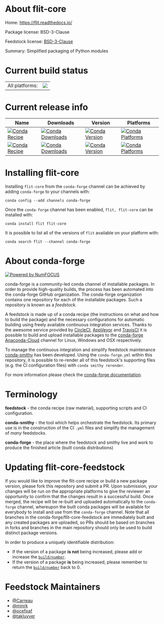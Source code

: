 About flit-core
===============

Home: https://flit.readthedocs.io/

Package license: BSD-3-Clause

Feedstock license: [BSD-3-Clause](https://github.com/conda-forge/flit-feedstock/blob/master/LICENSE.txt)

Summary: Simplified packaging of Python modules

Current build status
====================


<table><tr><td>All platforms:</td>
    <td>
      <a href="https://dev.azure.com/conda-forge/feedstock-builds/_build/latest?definitionId=321&branchName=master">
        <img src="https://dev.azure.com/conda-forge/feedstock-builds/_apis/build/status/flit-feedstock?branchName=master">
      </a>
    </td>
  </tr>
</table>

Current release info
====================

| Name | Downloads | Version | Platforms |
| --- | --- | --- | --- |
| [![Conda Recipe](https://img.shields.io/badge/recipe-flit-green.svg)](https://anaconda.org/conda-forge/flit) | [![Conda Downloads](https://img.shields.io/conda/dn/conda-forge/flit.svg)](https://anaconda.org/conda-forge/flit) | [![Conda Version](https://img.shields.io/conda/vn/conda-forge/flit.svg)](https://anaconda.org/conda-forge/flit) | [![Conda Platforms](https://img.shields.io/conda/pn/conda-forge/flit.svg)](https://anaconda.org/conda-forge/flit) |
| [![Conda Recipe](https://img.shields.io/badge/recipe-flit--core-green.svg)](https://anaconda.org/conda-forge/flit-core) | [![Conda Downloads](https://img.shields.io/conda/dn/conda-forge/flit-core.svg)](https://anaconda.org/conda-forge/flit-core) | [![Conda Version](https://img.shields.io/conda/vn/conda-forge/flit-core.svg)](https://anaconda.org/conda-forge/flit-core) | [![Conda Platforms](https://img.shields.io/conda/pn/conda-forge/flit-core.svg)](https://anaconda.org/conda-forge/flit-core) |

Installing flit-core
====================

Installing `flit-core` from the `conda-forge` channel can be achieved by adding `conda-forge` to your channels with:

```
conda config --add channels conda-forge
```

Once the `conda-forge` channel has been enabled, `flit, flit-core` can be installed with:

```
conda install flit flit-core
```

It is possible to list all of the versions of `flit` available on your platform with:

```
conda search flit --channel conda-forge
```


About conda-forge
=================

[![Powered by NumFOCUS](https://img.shields.io/badge/powered%20by-NumFOCUS-orange.svg?style=flat&colorA=E1523D&colorB=007D8A)](http://numfocus.org)

conda-forge is a community-led conda channel of installable packages.
In order to provide high-quality builds, the process has been automated into the
conda-forge GitHub organization. The conda-forge organization contains one repository
for each of the installable packages. Such a repository is known as a *feedstock*.

A feedstock is made up of a conda recipe (the instructions on what and how to build
the package) and the necessary configurations for automatic building using freely
available continuous integration services. Thanks to the awesome service provided by
[CircleCI](https://circleci.com/), [AppVeyor](https://www.appveyor.com/)
and [TravisCI](https://travis-ci.com/) it is possible to build and upload installable
packages to the [conda-forge](https://anaconda.org/conda-forge)
[Anaconda-Cloud](https://anaconda.org/) channel for Linux, Windows and OSX respectively.

To manage the continuous integration and simplify feedstock maintenance
[conda-smithy](https://github.com/conda-forge/conda-smithy) has been developed.
Using the ``conda-forge.yml`` within this repository, it is possible to re-render all of
this feedstock's supporting files (e.g. the CI configuration files) with ``conda smithy rerender``.

For more information please check the [conda-forge documentation](https://conda-forge.org/docs/).

Terminology
===========

**feedstock** - the conda recipe (raw material), supporting scripts and CI configuration.

**conda-smithy** - the tool which helps orchestrate the feedstock.
                   Its primary use is in the construction of the CI ``.yml`` files
                   and simplify the management of *many* feedstocks.

**conda-forge** - the place where the feedstock and smithy live and work to
                  produce the finished article (built conda distributions)


Updating flit-core-feedstock
============================

If you would like to improve the flit-core recipe or build a new
package version, please fork this repository and submit a PR. Upon submission,
your changes will be run on the appropriate platforms to give the reviewer an
opportunity to confirm that the changes result in a successful build. Once
merged, the recipe will be re-built and uploaded automatically to the
`conda-forge` channel, whereupon the built conda packages will be available for
everybody to install and use from the `conda-forge` channel.
Note that all branches in the conda-forge/flit-core-feedstock are
immediately built and any created packages are uploaded, so PRs should be based
on branches in forks and branches in the main repository should only be used to
build distinct package versions.

In order to produce a uniquely identifiable distribution:
 * If the version of a package **is not** being increased, please add or increase
   the [``build/number``](https://conda.io/docs/user-guide/tasks/build-packages/define-metadata.html#build-number-and-string).
 * If the version of a package **is** being increased, please remember to return
   the [``build/number``](https://conda.io/docs/user-guide/tasks/build-packages/define-metadata.html#build-number-and-string)
   back to 0.

Feedstock Maintainers
=====================

* [@Carreau](https://github.com/Carreau/)
* [@minrk](https://github.com/minrk/)
* [@ocefpaf](https://github.com/ocefpaf/)
* [@takluyver](https://github.com/takluyver/)

